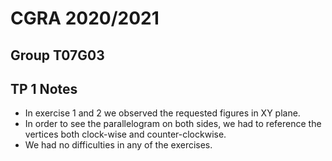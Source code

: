 # CGRA 2020/2021

## Group T07G03

## TP 1 Notes

- In exercise 1 and 2 we observed the requested figures in XY plane.
- In order to see the parallelogram on both sides, we had to reference the vertices both clock-wise and counter-clockwise.
- We had no difficulties in any of the exercises.

